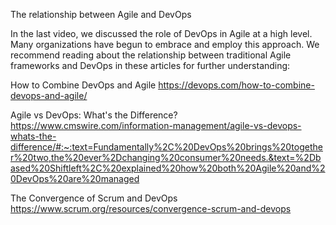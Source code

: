 The relationship between Agile and DevOps

In the last video, we discussed the role of DevOps in Agile at a high level. Many organizations have begun to embrace and employ this approach. We recommend reading about the relationship between traditional Agile frameworks and DevOps in these articles for further understanding: 

How to Combine DevOps and Agile 
https://devops.com/how-to-combine-devops-and-agile/

Agile vs DevOps: What's the Difference?
https://www.cmswire.com/information-management/agile-vs-devops-whats-the-difference/#:~:text=Fundamentally%2C%20DevOps%20brings%20together%20two,the%20ever%2Dchanging%20consumer%20needs.&text=%2Dbased%20Shiftleft%2C%20explained%20how%20both%20Agile%20and%20DevOps%20are%20managed

The Convergence of Scrum and DevOps
https://www.scrum.org/resources/convergence-scrum-and-devops